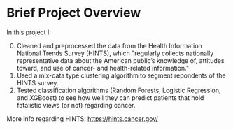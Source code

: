 # Brief Project Overview

In this project I:

0. Cleaned and preprocessed the data from the Health Information National Trends Survey (HINTS), which "regularly collects nationally representative data about the American public’s knowledge of, attitudes toward, and use of cancer- and health-related information."  
1. Used a mix-data type clustering algorithm to segment repondents of the HINTS survey.
2. Tested classification algorithms (Random Forests, Logistic Regression, and XGBoost) to see how well they can predict patients that hold fatalistic views (or not) regarding cancer. 

More info regarding HINTS:
https://hints.cancer.gov/
